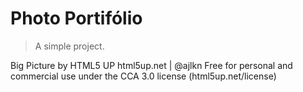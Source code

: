 # Photo Portifólio

> A simple project.

Big Picture by HTML5 UP
html5up.net | @ajlkn
Free for personal and commercial use under the CCA 3.0 license (html5up.net/license)

